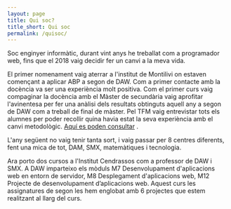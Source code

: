 ```yaml
---
layout: page
title: Qui soc?
title_short: Qui soc
permalink: /quisoc/
---
```



Soc enginyer informàtic, durant vint anys he treballat com a programador web, fins que el 2018 vaig decidir fer un canvi a la meva vida.

El primer nomenament vaig aterrar a l'institut de Montilivi on estaven començant a aplicar ABP a segon de DAW. Com a primer contacte amb la docència va ser una experiència molt positiva. Com el primer curs vaig compaginar la docència amb el Màster de secundària vaig aprofitar l'avinentesa per fer una anàlisi dels resultats obtinguts aquell any  a segon de DAW com a treball de final de màster.  Pel TFM vaig entrevistar tots els alumnes per  poder recollir quina havia estat la seva experiència amb el canvi metodològic. [Aquí es poden consultar](/entrevistes)
.

L'any següent no vaig tenir tanta sort,  i vaig passar per 8 centres diferents,  fent una mica de tot,  DAM, SMX,  matemàtiques i tecnologia.

Ara porto dos cursos a l'Institut Cendrassos com a professor de DAW i SMX.  A DAW imparteixo els mòduls  M7 Desenvolupament d'aplicacions web en entorn de servidor, M8 Desplegament d'aplicacions web, M12 Projecte de desenvolupament d’aplicacions web.  Aquest curs les assignatures de segon les hem englobat amb 6 projectes que estem realitzant al llarg del curs.
